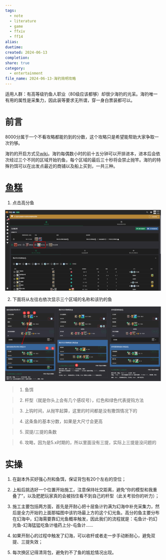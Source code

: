 ```yaml
---
tags:
  - note
  - literature
  - game
  - ffxiv
  - ff14
alias: 
duetime: 
created: 2024-06-13
completion: 
share: true
category:
  - entertainment
file_name: 2024-06-13-海钓简明攻略
---
```


  
适用人群：有高等级钓鱼人职业（80级应该都够）却很少海钓的光呆。海钓唯一有用的属性是采集力，因此装等要求无所谓，穿一身白票装都可以。
  

  
# 前言
  

  
8000分属于一个不看攻略都能钓到的分数，这个攻略只是希望能帮助大家争取一次钓够。
  

  
海钓的开启方式见[wiki](https://ff14.huijiwiki.com/wiki/%E5%87%BA%E6%B5%B7%E5%9E%82%E9%92%93)。海钓每偶数小时的前十五分钟可以开排进本，进本后会依次经过三个不同的区域开始钓鱼，每个区域的最后三十秒将会禁止抛竿。海钓的特殊钓饵可以在出发点最近的商铺以及船上买到，一共三种。
  

  
# [鱼糕](https://fish.ffmomola.com/#/oceanFishing)
  

  
1. 点击高分鱼
  
![Pasted image 20240613165246.png](../img/Pasted%20image%2020240613165246.png)
  

  
2. 下面将从左往右依次显示三个区域的名称和该钓的鱼
  
![Pasted image 20240613170700.png](../img/Pasted%20image%2020240613170700.png)
  
> 1. 鱼饵
  
> 2. 杆型（就是你头上会有几个感叹号），红色和绿色代表提钩方法
  
> 3. 上钩时间，从抛竿起算，这里的时间都是没有撒饵情况下的
  
> 4. 这条鱼的基本分数，如果是大尺寸会更高
  
> 5. 双提/三提的条数
  
> 6. 攻略，因为是5.x时期的，所以里面没有三提，实际上三提是没问题的
  

  
# 实操
  

  
1. 在副本外买好强心剂和鱼饵，保证背包有20个左右的空位；
  
2. 上船后挑选好一个位置开始施工，注意保持社交距离，避免“你的模型和我重叠了”，以及肥肥玩家真的会被挡住看不到自己的杆型（此关考验你的听力）；
  
3. 施工主要包括两方面，首先是开耐心把十层鱼计钓满为幻海中补充采集力，然后是全力开始钓上面那幅图中该钓场最上方的这个幻光鱼。高分的鱼主要分布在幻海中，幻海需要靠幻光鱼概率触发，因此我们的流程就是：屯鱼计-钓幻光鱼-幻海猛猛吃鱼计嗑药上分-屯鱼计……
  
4. 如果开耐心的过程中触发了幻海，可以收杆或者走一步手动断耐心，避免双提、三提失效；
  
5. 每次换区记得清背包，避免钓不了鱼的尴尬情况出现。
  

  

  
